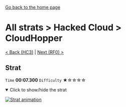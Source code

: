 [Go back to the home page](https://github.com/Doublevil/scbspeedrun)

# All strats > Hacked Cloud > CloudHopper

[< Back (HC3)](https://github.com/Doublevil/scbspeedrun/blob/main/levels/all_lvl/HC/HC3.md) | [Next (RF0) >](https://github.com/Doublevil/scbspeedrun/blob/main/levels/all_lvl/RF/RF0.md)

## Strat

`Time` **00:07.300** `Difficulty` ★☆☆☆☆
<details open>
  <summary>Click to show/hide the strat</summary>

  [![Strat animation](https://github.com/Doublevil/scbspeedrun/blob/main/media/levels/HC/CloudHopper_Strat.webp)](https://github.com/Doublevil/scbspeedrun/blob/main/media/levels/HC/CloudHopper_Strat.mp4?raw=true)
</details>

